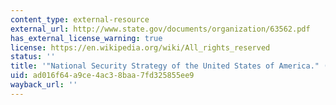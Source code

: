 ```yaml
---
content_type: external-resource
external_url: http://www.state.gov/documents/organization/63562.pdf
has_external_license_warning: true
license: https://en.wikipedia.org/wiki/All_rights_reserved
status: ''
title: '"National Security Strategy of the United States of America." (PDF)'
uid: ad016f64-a9ce-4ac3-8baa-7fd325855ee9
wayback_url: ''
---
```

